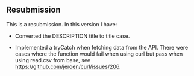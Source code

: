 ## Resubmission
This is a resubmission. In this version I have:

* Converted the DESCRIPTION title to title case.

* Implemented a tryCatch when fetching data from the API. There were cases where the function would fail when using curl but pass when using read.csv from base, see https://github.com/jeroen/curl/issues/206.

